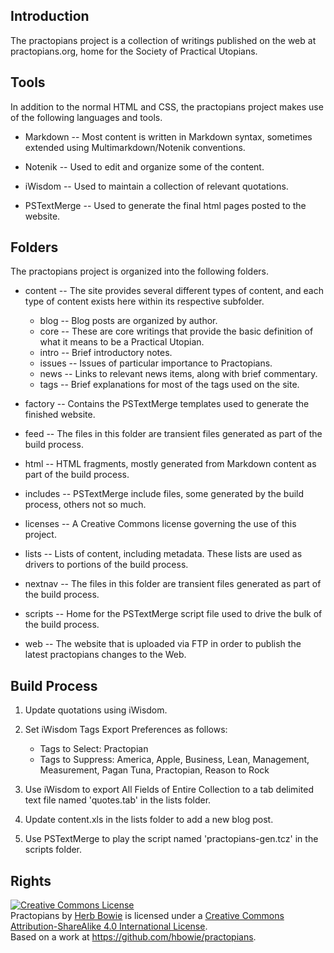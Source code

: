 Introduction
------------

The practopians project is a collection of writings published on the web at practopians.org, home for the Society of Practical Utopians.

Tools
-----

In addition to the normal HTML and CSS, the practopians project makes use of the following languages and tools.

* Markdown -- Most content is written in Markdown syntax, sometimes extended using Multimarkdown/Notenik conventions.

* Notenik -- Used to edit and organize some of the content.

* iWisdom -- Used to maintain a collection of relevant quotations.

* PSTextMerge -- Used to generate the final html pages posted to the website.

Folders
-------

The practopians project is organized into the following folders.

* content -- The site provides several different types of content, and each type of content exists here within its respective subfolder.

	* blog -- Blog posts are organized by author.
	* core -- These are core writings that provide the basic definition of what it means to be a Practical Utopian.
	* intro -- Brief introductory notes.
	* issues -- Issues of particular importance to Practopians.
	* news -- Links to relevant news items, along with brief commentary.
	* tags -- Brief explanations for most of the tags used on the site.

* factory -- Contains the PSTextMerge templates used to generate the finished website.

* feed -- The files in this folder are transient files generated as part of the build process.

* html -- HTML fragments, mostly generated from Markdown content as part of the build process.

* includes -- PSTextMerge include files, some generated by the build process, others not so much.

* licenses -- A Creative Commons license governing the use of this project.

* lists -- Lists of content, including metadata. These lists are used as drivers to portions of the build process.

* nextnav -- The files in this folder are transient files generated as part of the build process.

* scripts -- Home for the PSTextMerge script file used to drive the bulk of the build process.

* web -- The website that is uploaded via FTP in order to publish the latest practopians changes to the Web.

Build Process
-------------

1. Update quotations using iWisdom.

2. Set iWisdom Tags Export Preferences as follows:
	* Tags to Select: Practopian
	* Tags to Suppress: America, Apple, Business, Lean, Management, Measurement, Pagan Tuna, Practopian, Reason to Rock

3. Use iWisdom to export All Fields of Entire Collection to a tab delimited text file named 'quotes.tab' in the lists folder.

4. Update content.xls in the lists folder to add a new blog post. 

5. Use PSTextMerge to play the script named 'practopians-gen.tcz' in the scripts folder.

Rights
------

<a rel="license" href="http://creativecommons.org/licenses/by-sa/4.0/"><img alt="Creative Commons License" style="border-width:0" src="https://i.creativecommons.org/l/by-sa/4.0/88x31.png" /></a><br /><span xmlns:dct="http://purl.org/dc/terms/" href="http://purl.org/dc/dcmitype/Text" property="dct:title" rel="dct:type">Practopians</span> by <a xmlns:cc="http://creativecommons.org/ns#" href="http://www.practopians.org/intro/about.html" property="cc:attributionName" rel="cc:attributionURL">Herb Bowie</a> is licensed under a <a rel="license" href="http://creativecommons.org/licenses/by-sa/4.0/">Creative Commons Attribution-ShareAlike 4.0 International License</a>.<br />Based on a work at <a xmlns:dct="http://purl.org/dc/terms/" href="https://github.com/hbowie/practopians" rel="dct:source">https://github.com/hbowie/practopians</a>.
